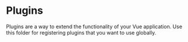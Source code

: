 # Plugins

Plugins are a way to extend the functionality of your Vue application. Use this
folder for registering plugins that you want to use globally.

